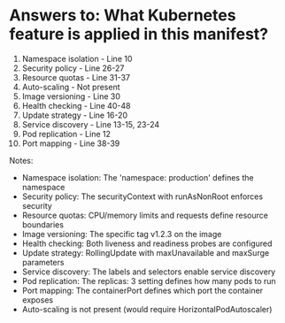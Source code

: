 # Answers to: What Kubernetes feature is applied in this manifest?

1. Namespace isolation - Line 10
2. Security policy - Line 26-27
3. Resource quotas - Line 31-37
4. Auto-scaling - Not present
5. Image versioning - Line 30
6. Health checking - Line 40-48
7. Update strategy - Line 16-20
8. Service discovery - Line 13-15, 23-24
9. Pod replication - Line 12
10. Port mapping - Line 38-39

Notes:
- Namespace isolation: The 'namespace: production' defines the namespace
- Security policy: The securityContext with runAsNonRoot enforces security
- Resource quotas: CPU/memory limits and requests define resource boundaries
- Image versioning: The specific tag v1.2.3 on the image
- Health checking: Both liveness and readiness probes are configured
- Update strategy: RollingUpdate with maxUnavailable and maxSurge parameters
- Service discovery: The labels and selectors enable service discovery
- Pod replication: The replicas: 3 setting defines how many pods to run
- Port mapping: The containerPort defines which port the container exposes
- Auto-scaling is not present (would require HorizontalPodAutoscaler)